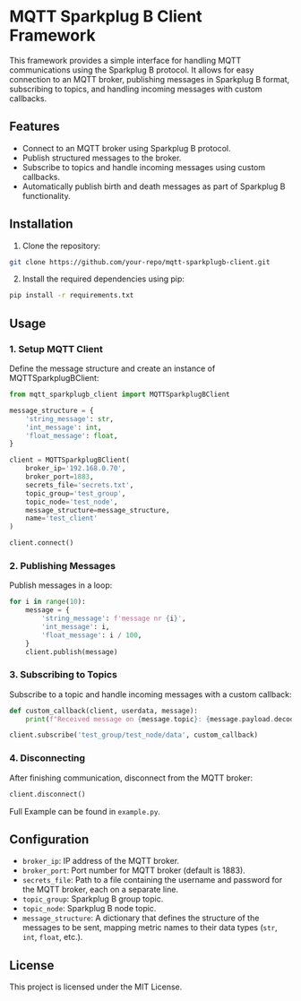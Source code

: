 # MQTT Sparkplug B Client Framework

This framework provides a simple interface for handling MQTT communications using the Sparkplug B protocol. It allows for easy connection to an MQTT broker, publishing messages in Sparkplug B format, subscribing to topics, and handling incoming messages with custom callbacks.

## Features
- Connect to an MQTT broker using Sparkplug B protocol.
- Publish structured messages to the broker.
- Subscribe to topics and handle incoming messages using custom callbacks.
- Automatically publish birth and death messages as part of Sparkplug B functionality.

## Installation

1. Clone the repository:

```bash
git clone https://github.com/your-repo/mqtt-sparkplugb-client.git
```

2. Install the required dependencies using pip:

```bash
pip install -r requirements.txt
```

## Usage

### 1. Setup MQTT Client

Define the message structure and create an instance of MQTTSparkplugBClient:

```python
from mqtt_sparkplugb_client import MQTTSparkplugBClient

message_structure = {
    'string_message': str,
    'int_message': int,
    'float_message': float,
}

client = MQTTSparkplugBClient(
    broker_ip='192.168.0.70',
    broker_port=1883,
    secrets_file='secrets.txt',
    topic_group='test_group',
    topic_node='test_node',
    message_structure=message_structure,
    name='test_client'
)

client.connect()
```

### 2. Publishing Messages

Publish messages in a loop:

```python
for i in range(10):
    message = {
        'string_message': f'message nr {i}',
        'int_message': i,
        'float_message': i / 100,
    }
    client.publish(message)
```

### 3. Subscribing to Topics

Subscribe to a topic and handle incoming messages with a custom callback:

```python
def custom_callback(client, userdata, message):
    print(f"Received message on {message.topic}: {message.payload.decode()}")

client.subscribe('test_group/test_node/data', custom_callback)
```

### 4. Disconnecting

After finishing communication, disconnect from the MQTT broker:

```python
client.disconnect()
```

Full Example can be found in `example.py`.

## Configuration
- `broker_ip`: IP address of the MQTT broker.
- `broker_port`: Port number for MQTT broker (default is 1883).
- `secrets_file`: Path to a file containing the username and password for the MQTT broker, each on a separate line.
- `topic_group`: Sparkplug B group topic.
- `topic_node`: Sparkplug B node topic.
- `message_structure`: A dictionary that defines the structure of the messages to be sent, mapping metric names to their data types (`str`, `int`, `float`, etc.).

## License

This project is licensed under the MIT License.
